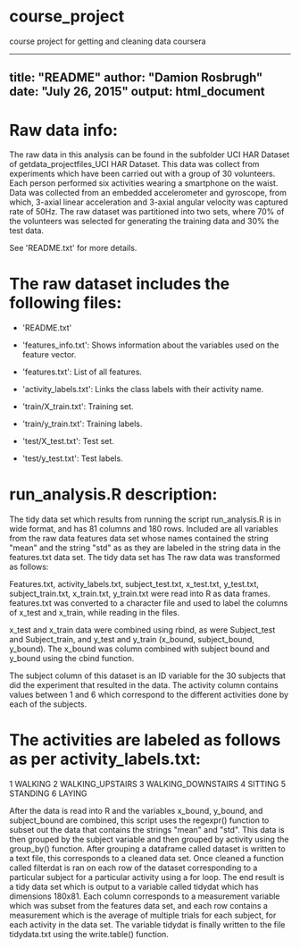 # course_project
course project for getting and cleaning data coursera



---
title: "README"
author: "Damion Rosbrugh"
date: "July 26, 2015"
output: html_document
---


Raw data info:
==============

The raw data in this analysis can be found in the subfolder UCI HAR Dataset of getdata_projectfiles_UCI HAR Dataset. This data was collect from experiments which have been carried out with a group of 30 volunteers. Each person performed six activities wearing a smartphone on the waist. Data was collected from an embedded accelerometer and gyroscope, from which, 3-axial linear acceleration and 3-axial angular velocity was captured rate of 50Hz. The raw dataset was partitioned into two sets, where 70% of the volunteers was selected for generating the training data and 30% the test data. 


See 'README.txt' for more details. 

The raw dataset includes the following files:
=========================================


- 'README.txt'

- 'features_info.txt': Shows information about the variables used on the feature vector.

- 'features.txt': List of all features.

- 'activity_labels.txt': Links the class labels with their activity name.

- 'train/X_train.txt': Training set.

- 'train/y_train.txt': Training labels.

- 'test/X_test.txt': Test set.

- 'test/y_test.txt': Test labels.



run_analysis.R description:
===============

  The tidy data set which results from running the script run_analysis.R is in wide format, and has 81 columns and 180 rows. Included are all variables from the raw data features data set whose names contained the string "mean" and the string "std" as as they are labeled in the string data in the features.txt data set. The tidy data set has The raw data was transformed as follows:

  Features.txt, activity_labels.txt, subject_test.txt, x_test.txt, y_test.txt, subject_train.txt, x_train.txt, y_train.txt were read into R as data frames. features.txt was converted to a character file and used to label the columns of x_test and x_train, while reading in the files.

  x_test and x_train data were combined using rbind, as were Subject_test and Subject_train, and y_test and y_train (x_bound, subject_bound, y_bound). The x_bound was column combined with subject bound and y_bound using the cbind function. 

  The subject column of this dataset is an ID variable for the 30 subjects that did the experiment that resulted in the data. The activity column contains values between 1 and 6 which correspond to the different activities done by each of the subjects. 
  
  The activities are labeled as follows as per activity_labels.txt:
===================================================================
1 WALKING
2 WALKING_UPSTAIRS
3 WALKING_DOWNSTAIRS
4 SITTING
5 STANDING
6 LAYING

  After the data is read into R and the variables x_bound, y_bound, and subject_bound are combined, this script uses the regexpr() function to subset out the data that contains the strings "mean" and "std". This data is then grouped by the subject variable and then grouped by activity using the group_by() function. After grouping a dataframe called dataset is written to a text file, this corresponds to a cleaned data set. Once cleaned a function called filterdat is ran on each row of the dataset corresponding to a particular subject for a particular activity using a for loop. The end result is a tidy data set which is output to a variable called tidydat which has dimensions 180x81. Each column corresponds to a measurement variable which was subset from the features data set, and each row contains a measurement which is the average of multiple trials for each subject, for each activity in the data set. The variable tidydat is finally written to the file tidydata.txt using the write.table() function.
